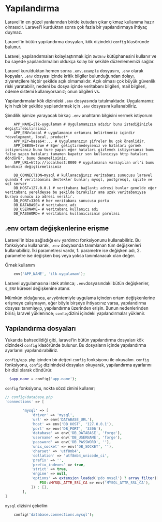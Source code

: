 # Yapılandırma

Laravel'in en güzel yanlarından biride kutudan çıkar çıkmaz kullanıma hazır olmasıdır. Laravel'i kurduktan sonra çok fazla bir yapılandırmaya ihtiyaç duymaz.

Laravel'in bütün yapılandırma dosyaları, kök dizindeki `config` klasöründe bulunur.

Laravel, yapılandırmaları kolaylaştırmak için `DotEnv` kütüphanesini kullanır ve bu sayede yapılandırmaları oldukça kolay bir şekilde düzenlememizi sağlar.

Laravel kurulduktan hemen sonra `.env.example` dosyasını, `.env` olarak kopyalar. `.env` dosyası içinde kritik bilgiler bulunduğundan dolayı, ziyaretçilere hiçbir şekilde açık olmamalıdır. Açık olması çok büyük güvenlik riski yaratabilir, nedeni bu dosya içinde veritabanı bilgileri, mail bilgileri, ödeme sistemi kullanıyorsanız; onun bilgileri vs.

Yapılandırmalar kök dizindeki `.env` dosyasında tutulmaktadır. Uygulamamız için hızlı bir şekilde yapılandırmak için `.env` dosyasını kullanabiliriz.

Şimdilik işimize yarayacak birkaç `.env` anahtarın bilgisini vermek istiyorum

```env
    APP_NAME=ilk-uygulamam # Uygulamamızın adıdır bunu istediğinizle değiştirebilirsiniz.
    APP_ENV=local # uygulamanın ortamını belirtmeniz içindir *development, local, product*
    APP_KEY=base64:... # Uygulamanızın şifreler bu çok önemlidir.
    APP_DEBUG=true # Eğer geliştirmedeyseniz ve hataları görmek istiyorsanız bunu ture yapın eğer hataları gizlemek istiyorsanız bunu false yapın hataları tamamen kapatır son kullanıcıya http hataları döndürür. bunu denemelisiniz.
    APP_URL=http://localhost:8000 # uygulamanın varsayılan url'i bunu kendiniz değiştirmelisiniz

    DB_CONNECTION=mysql # kullanacağınız veritabanı sunucusu laravel şuanda 4 veritabanını destekler bunlar; mysql, postgresql, sqlite ve sql server
    DB_HOST=127.0.0.1 # veritabanı bağlantı adresi bunlar genelde eğer veritabanı yereldeyse bu şekilde bırakılır ama uzak veritabanıysa buraya sunucu ip adresi verilir.
    DB_PORT=3306 # her veritabanı sunucusu portu
    DB_DATABASE= # veritabanı adı
    DB_USERNAME= # veritabanı kullanıcı adı
    DB_PASSWORD= # veritabanı kullanıcısının parolası
```

## .env ortam değişkenlerine erişme

Laravel'in bize sağladığı `env` yardımcı fonksiyonunu kullanabiliriz. Bu fonksiyonu kullanarak, `.env` dosyasında tanımlanan tüm değişkenleri kullanabiliriz. İki parametresi vardır, 1. parametre ise değişken adı, 2. parametre ise değişken boş veya yoksa tanımlanacak olan değer.

Örnek kullanım

```php
    env('APP_NAME', 'ilk-uygulamam');
```

Laravel uygulamasına istek atılınca; `.env`dosyasındaki bütün değişkenler, `$_ENV` küresel değişkenine atanır.

Mümkün olduğunca, `env`yöntemiyle uygulama içinden ortam değişkenlerine erişmeye çalışmayın, eğer böyle birşeye ihtiyacınız varsa, yapılandırma dosyası tanımlayıp, yapılandırma üzerinden erişin. Bunun nedenlerinden birisi; laravel yüklenince; `config`dizini içindeki yapılandırmalar yüklenir.

## Yapılandırma dosyaları

Yukarıda bahsedildiği gibi, laravel'in bütün yapılandırma dosyaları kök dizindeki `config` klasöründe bulunur. Bu dosyaların içinde yapılandırma ayarlarını yapılandırabiliriz.

`config/app.php` içinden bir değeri `config` fonksiyonu ile okuyalım. `config` fonksiyonu, `config` dizinindeki dosyaları okuyarak, yapılandırma ayarlarını bir dizi olarak döndürür.

```php
  $app_name = config('app.name');
```

`config` fonksiyonu, nokta sözdizimini kullanır;

```php
// config/database.php
'connections' => [

        'mysql' => [
            'driver' => 'mysql',
            'url' => env('DATABASE_URL'),
            'host' => env('DB_HOST', '127.0.0.1'),
            'port' => env('DB_PORT', '3306'),
            'database' => env('DB_DATABASE', 'forge'),
            'username' => env('DB_USERNAME', 'forge'),
            'password' => env('DB_PASSWORD', ''),
            'unix_socket' => env('DB_SOCKET', ''),
            'charset' => 'utf8mb4',
            'collation' => 'utf8mb4_unicode_ci',
            'prefix' => '',
            'prefix_indexes' => true,
            'strict' => true,
            'engine' => null,
            'options' => extension_loaded('pdo_mysql') ? array_filter([
                PDO::MYSQL_ATTR_SSL_CA => env('MYSQL_ATTR_SSL_CA'),
            ]) : [],
        ],
]
```

`mysql` dizisini çekelim

```php
    config('database.connections.mysql');
```
